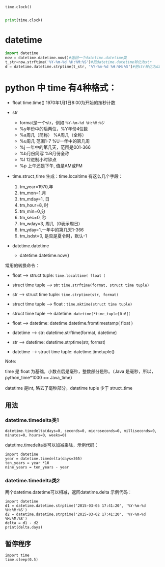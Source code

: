 ```python

time.clock()


print(time.clock)
```

# datetime
```python
import datetime
now = datetime.datetime.now()#返回一个datetime.datetime类
t_str=now.strftime('%Y-%m-%d %H:%M:%S')#把datetime.datetime转化为str
d = datetime.datetime.strptime(t_str, '%Y-%m-%d %H:%M:%S')#把str转化为datetime.datetime
```
# python 中 time 有4种格式：

- float
time.time()
1970年1月1日8:00为开始的按秒计数

- str
    - format是一个str，例如`'%Y-%m-%d %H:%M:%S'`
    - %y年份中的后两位，%Y年份4位数
    - %a周几（简称） %A周几（全称）
    - %u周几 范围1-7  %U一年中的第几周
    - %j 一年中的第几天，范围是001-366
    - %b月份简写 %B月份全称
    - %I 12进制小时钟点
    - %p 上午还是下午, 值是AM或PM


- time.struct_time
生成：time.localtime
有这么几个字段：
    1. tm_year=1970,年
    2. tm_mon=1,月
    3. tm_mday=1, 日
    4. tm_hour=8, 时
    5. tm_min=0,分
    6. tm_sec=0, 秒
    7. tm_wday=3, 周几（0表示周日）
    8. tm_yday=1,一年中的第几天1-366
    9. tm_isdst=0, 是否是夏令时，默认-1

- datetime.datetime
    - datetime.datetime.now()




常用的转换命令：

- float --> struct tuple:   `time.localtime( float )`
- struct time tuple --> str: `time.strftime(format, struct time tuple)`
- str --> struct time tuple: `time.strptime(str, format)`
- struct time tuple --> float : `time.mktime(struct time tuple)`
- struct time tuple --> datetime: `datetime(*time_tuple[0:6])`


- float --> datetime: datetime.datetime.fromtimestamp( float )
- datetime --> str: datetime.strftime(format, datetime)
- str --> datetime: datetime.strptime(str, format)
- datetime --> struct time tuple: datetime.timetuple()



Note:

time 是 float 为基础，小数点后是毫秒，整数部分是秒。（Java 是毫秒，所以，python_time*1000 == Java_time）

datetime 是int, 略去了毫秒部分。datetime tuple 少于 struct_time


## 用法

### datetime.timedelta类1

```
datetime.timedelta(days=0, seconds=0, microseconds=0, milliseconds=0, minutes=0, hours=0, weeks=0)  
```

datetime.timedelta类可以加减乘除，示例代码：

```
import datetime
year = datetime.timedelta(days=365)
ten_years = year *10
nine_years = ten_years - year  
```

### datetime.timedelta类2

两个datetime.datetime可以相减，返回datetime.delta
示例代码：

```
import datetime
d1 = datetime.datetime.strptime('2015-03-05 17:41:20', '%Y-%m-%d %H:%M:%S')
d2 = datetime.datetime.strptime('2015-03-02 17:41:20', '%Y-%m-%d %H:%M:%S')
delta = d1 - d2
print(delta.days)
```

## 暂停程序
```
import time
time.sleep(0.5)
```
